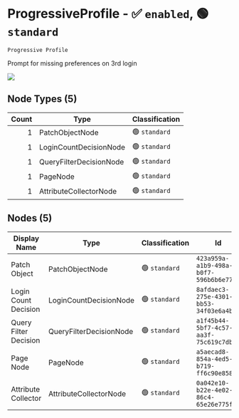 # ProgressiveProfile - :white_check_mark: `enabled`, :green_circle: `standard`
`Progressive Profile`

Prompt for missing preferences on 3rd login

[![](./ProgressiveProfile.png)]()


## Node Types (5)
| Count | Type | Classification |
| -----:| ---- | -------------- |
| 1 | PatchObjectNode | :green_circle: `standard` |
| 1 | LoginCountDecisionNode | :green_circle: `standard` |
| 1 | QueryFilterDecisionNode | :green_circle: `standard` |
| 1 | PageNode | :green_circle: `standard` |
| 1 | AttributeCollectorNode | :green_circle: `standard` |
## Nodes (5)
| Display Name | Type | Classification | Id |
| ------------ | ---- | -------------- | ---|
| Patch Object | PatchObjectNode | :green_circle: `standard` | `423a959a-a1b9-498a-b0f7-596b6b6e775a` |
| Login Count Decision | LoginCountDecisionNode | :green_circle: `standard` | `8afdaec3-275e-4301-bb53-34f03e6a4b29` |
| Query Filter Decision | QueryFilterDecisionNode | :green_circle: `standard` | `a1f45b44-5bf7-4c57-aa3f-75c619c7db8e` |
| Page Node | PageNode | :green_circle: `standard` | `a5aecad8-854a-4ed5-b719-ff6c90e858c0` |
| Attribute Collector | AttributeCollectorNode | :green_circle: `standard` | `0a042e10-b22e-4e02-86c4-65e26e775f7a` |
